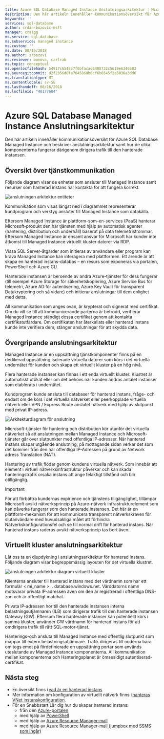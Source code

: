 ```yaml
---
title: Azure SQL Database Managed Instance Anslutningsarkitektur | Microsoft Docs
description: Den här artikeln innehåller kommunikationsöversikt för Azure SQL Database Managed Instance och beskriver anslutningsarkitektur samt hur de olika komponenterna fungerar därigenom dirigera trafik till den hanterade instansen.
keywords: ''
services: sql-database
author: srdan-bozovic-msft
manager: craigg
ms.service: sql-database
ms.subservice: managed instance
ms.custom: ''
ms.date: 08/16/2018
ms.author: srbozovi
ms.reviewer: bonova, carlrab
ms.topic: conceptual
ms.openlocfilehash: 54917c6548c7f0bfacad6408732c5619e6346683
ms.sourcegitcommit: d2f2356d8fe7845860b6cf6b6545f2a5036a3dd6
ms.translationtype: MT
ms.contentlocale: sv-SE
ms.lasthandoff: 08/16/2018
ms.locfileid: "40177684"
---
```

# <a name="azure-sql-database-managed-instance-connectivity-architecture"></a>Azure SQL Database Managed Instance Anslutningsarkitektur 

Den här artikeln innehåller kommunikationsöversikt för Azure SQL Database Managed Instance och beskriver anslutningsarkitektur samt hur de olika komponenterna fungerar därigenom dirigera trafik till den hanterade instansen.  

## <a name="communication-overview"></a>Översikt över tjänstkommunikation 

Följande diagram visar de enheter som ansluter till Managed Instance samt resurser som hanterad instans har kontakta för att fungera korrekt. 

![anslutningen arkitektur entiteter](./media/managed-instance-connectivity-architecture/connectivityarch001.png)

Kommunikation som visas längst ned i diagrammet representerar kundprogram och verktyg ansluter till Managed Instance som datakälla.  

Eftersom Managed Instance är plattform-som-en-services (PaaS) hanterar Microsoft-produkt den här tjänsten med hjälp av automatisk agenter (hantering, distribution och underhåll) baserat på data telemetriströmmar. Eftersom Managed Instance är ensamt ansvar för Microsoft har kunder inte åtkomst till Managed Instance virtuellt kluster datorer via RDP. 

Vissa SQL Server-åtgärder som initieras av användare eller program kan kräva Managed Instance kan interagera med plattformen. Ett ärende är att skapa en hanterad instans-databas – en resurs som exponeras via portalen, PowerShell och Azure CLI. 

Hanterade instansen är beroende av andra Azure-tjänster för dess fungerar (till exempel Azure Storage för säkerhetskopiering, Azure Service Bus för telemetri, Azure AD för autentisering, Azure Key Vault för transparent Datakryptering och så vidare) och initierar anslutningar till dem enlighet med detta. 

All kommunikation som anges ovan, är krypterat och signerat med certifikat. Om du vill se till att kommunicerande parterna är betrodd, verifierar Managed Instance ständigt dessa certifikat genom att kontakta certifikatutfärdare. Om certifikaten har återkallats eller hanterad instans kunde inte verifiera dem, stänger anslutningar för att skydda data. 

## <a name="high-level-connectivity-architecture"></a>Övergripande anslutningsarkitektur 

Managed Instance är en uppsättning tjänstkomponenter finns på en dedikerad uppsättning isolerade virtuella datorer som körs i det virtuella undernätet för kunden och skapa ett virtuellt kluster på en hög nivå. 

Flera hanterade instanser kan finnas i ett enda virtuellt kluster. Klustret är automatiskt utökat eller om det behövs när kunden ändras antalet instanser som etablerats i undernätet. 

Kundprogram kunde ansluta till databaser för hanterad instans, fråge- och endast om de körs i det virtuella nätverket eller peerkopplade virtuella nätverk eller VPN / Express Route anslutet nätverk med hjälp av slutpunkt med privat IP-adress.  

![Arkitekturdiagram för anslutning](./media/managed-instance-connectivity-architecture/connectivityarch002.png)

Microsoft-tjänster för hantering och distribution kör utanför det virtuella nätverket så att anslutningen mellan Managed Instance och Microsoft-tjänster går över slutpunkter med offentliga IP-adresser. När hanterad instans skapar utgående anslutning, på mottagande sidan verkar det som det kommer från den här offentliga IP-Adressen på grund av Network adress Translation (NAT). 

Hantering av trafik flödar genom kundens virtuella nätverk. Som innebär att element i virtuell nätverksinfrastruktur påverkar och kan skada hanteringstrafik orsaka instans att ange felaktigt tillstånd och blir otillgänglig. 

> [!IMPORTANT]
> För att förbättra kundernas expirience och tjänstens tillgänglighet, tillämpar Microsoft avsikt nätverksprincip på Azure-nätverk infrastrukturelement som kan påverka fungerar som den hanterade instansen. Det här är en plattform-mekanism för att kommunicera transparent nätverkskraven för slutanvändare med huvudsakliga målet att förhindra Nätverkskonfigurationsfel och se till normal drift för hanterad instans. När hanterad instans raderas avsikt nätverksprincip tas bort även. 

## <a name="virtual-cluster-connectivity-architecture"></a>Virtuellt kluster anslutningsarkitektur 

Låt oss ta en djupdykning i anslutningsarkitektur för hanterad instans. Följande diagram visar begreppsmässig layouten för det virtuella klustret. 

![anslutningen arkitektur diagram virtuellt kluster](./media/managed-instance-connectivity-architecture/connectivityarch003.png)

Klienterna ansluter till hanterad instans med det värdnamn som har ett formulär < mi_name >. <clusterid>. database.windows.net. Värddatorns namn motsvarar privata IP-adressen även om den är registrerad i offentliga DNS-zon och är offentligt matchat. 

Privata IP-adressen hör till den hanterade instansen interna belastningsutjämnaren (ILB) som dirigerar trafik till den hanterade instansen Gateway (GW). Eftersom flera hanterade instanser kan potentiellt körs i samma kluster, använder GW värdnamn för hanterad instans för att omdirigera trafik till rätt SQL-motor-tjänst. 

Hanterings-och ansluta till Managed Instance med offentlig slutpunkt som mappar till extern belastningsutjämnare. Trafik dirigeras till noderna bara om togs emot på fördefinierade en uppsättning portar som används uteslutande av Managed Instance komponenterna. All kommunikation mellan komponenterna och Hanteringsplanet är ömsesidigt autentiserad-certifikat. 

## <a name="next-steps"></a>Nästa steg 

- En översikt finns i [vad är en hanterad instans](sql-database-managed-instance.md) 
- Mer information om konfiguration av virtuellt nätverk finns i [hanteras VNet instanskonfiguration](sql-database-managed-instance-vnet-configuration.md). 
- För en Snabbstart Lär dig hur du skapar hanterad instans: 
  - från den [Azure-portalen](sql-database-managed-instance-create-tutorial-portal.md) 
  - med hjälp av [PowerShell](https://blogs.msdn.microsoft.com/sqlserverstorageengine/2018/06/27/quick-start-script-create-azure-sql-managed-instance-using-powershell/) 
  - med hjälp av [Azure Resource Manager-mall](https://azure.microsoft.com/resources/templates/101-sqlmi-new-vnet/) 
  - med hjälp av [Azure Resource Manager-mall (jumpbox med SSMS som ingår)](https://portal.azure.com/) 

